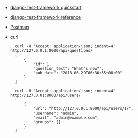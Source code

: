 - [django-rest-framework quickstart](http://www.django-rest-framework.org/tutorial/quickstart/)
- [django-rest-framework reference](https://github.com/twtrubiks/django-rest-framework-tutorial)
- [Postman](https://www.getpostman.com/apps)
- curl

		curl -H 'Accept: application/json; indent=4' http://127.0.0.1:8000/api/questions/
		[
		    {
		        "id": 1,
		        "question_text": "What's new?",
		        "pub_date": "2018-06-29T06:30:35+08:00"
		    }
		]
		
		curl -H 'Accept: application/json; indent=4' http://127.0.01:8000/api/users/
		[
		    {
		        "url": "http://127.0.0.1:8000/api/users/1/",
		        "username": "admin",
		        "email": "admin@example.com",
		        "groups": []
		    }
		]